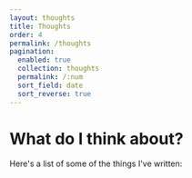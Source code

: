 ```yaml
---
layout: thoughts
title: Thoughts
order: 4
permalink: /thoughts
pagination:
  enabled: true
  collection: thoughts
  permalink: /:num
  sort_field: date
  sort_reverse: true
---
```


<h1>What do I think about?</h1>

Here's a list of some of the things I've written:
